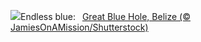![](https://www.bing.com/th?id=OHR.BlueBelize_EN-US7787222240_UHD.jpg&w=1000)Endless blue:&nbsp;&ensp;[Great Blue Hole, Belize (© JamiesOnAMission/Shutterstock)](https://www.bing.com/th?id=OHR.BlueBelize_EN-US7787222240_UHD.jpg)
<br><br/>
